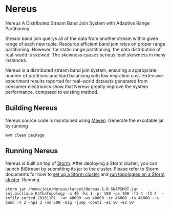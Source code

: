 # Nereus

Nereus
A Distributed Stream Band Join System with Adaptive Range Partitioning

Stream band join querys all of the data from another stream within given range of each new tuple. Resource efficient band join relys on proper range partitioning. However, for static range partitioning, the data distribution of real-world is skewed. The skewness causes serious load skewness in many instances.

Nereus is a distributed stream band join system, ensuring a appropriate number of partitions and load balancing with low migration cost. Extensive experiment results reported for real-world datasets generated from consumer electronics show that Nereus greatly improve the system performance, compared to existing method.


## Building Nereus

Nereus source code is maintained using [Maven](http://maven.apache.org/). Generate the excutable jar by running

    mvn clean package

## Running Nereus

Nereus is built on top of [Storm](https://storm.apache.org/). After deploying a Storm cluster, you can launch BiStream by submitting its jar to the cluster. Please refer to Storm documents for how to [set up a Storm cluster](https://storm.apache.org/documentation/Setting-up-a-Storm-cluster.html) and [run topologies on a Storm cluster](https://storm.apache.org/documentation/Running-topologies-on-a-production-cluster.html).
Running 

    storm jar /home/join/Nereus/target/Nereus-1.0-SNAPSHOT.jar soj.biclique.KafkaTopology -n 40 -ks 1 -pr 100 -ps 100 -f1 4 -f2 4  -infile sorted_20161101  -wr 40000 -ws 40000 -tr 46000 -ts 46000 --s band -t 2 -nps 3 -ns 600 -mig -jump -conti -e1 50 -e2 50   
